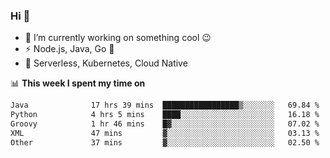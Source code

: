### Hi 👋

<!--
**nodejh/nodejh** is a ✨ _special_ ✨ repository because its `README.md` (this file) appears on your GitHub profile.

Here are some ideas to get you started:

- 🔭 I’m currently working on ...
- 🌱 I’m currently learning ...
- 👯 I’m looking to collaborate on ...
- 🤔 I’m looking for help with ...
- 💬 Ask me about ...
- 📫 How to reach me: ...
- 😄 Pronouns: ...
- ⚡ Fun fact: ...
-->

- 🔭 I’m currently working on something cool :wink:
- ⚡ Node.js, Java, Go :thought_balloon:
- 🤖 Serverless, Kubernetes, Cloud Native

📊 **This week I spent my time on**

<!--START_SECTION:waka-->

```txt
Java              17 hrs 39 mins  █████████████████▒░░░░░░░   69.84 %
Python            4 hrs 5 mins    ████░░░░░░░░░░░░░░░░░░░░░   16.18 %
Groovy            1 hr 46 mins    █▓░░░░░░░░░░░░░░░░░░░░░░░   07.02 %
XML               47 mins         ▓░░░░░░░░░░░░░░░░░░░░░░░░   03.13 %
Other             37 mins         ▓░░░░░░░░░░░░░░░░░░░░░░░░   02.50 %
```

<!--END_SECTION:waka-->


<!--
:traffic_light: **Visitors**

![visitors](https://visitor-badge.glitch.me/badge?page_id=nodejh.nodejh)
-->
